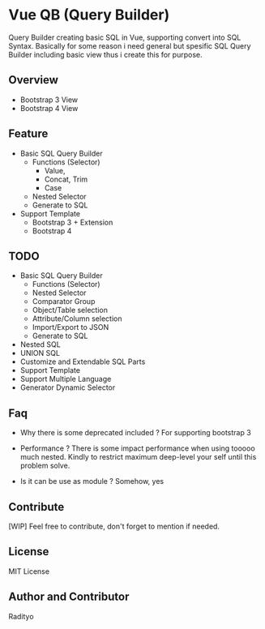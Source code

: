 # Vue QB (Query Builder)
Query Builder creating basic SQL in Vue, supporting convert into SQL Syntax. 
Basically for some reason i need general but spesific SQL Query Builder including basic view thus i create this for purpose.

## Overview
- Bootstrap 3 View
- Bootstrap 4 View

## Feature
- Basic SQL Query Builder
    - Functions (Selector)
        - Value,
        - Concat, Trim
        - Case
    - Nested Selector
    - Generate to SQL
- Support Template
    - Bootstrap 3 + Extension
    - Bootstrap 4 

## TODO
- Basic SQL Query Builder
    - Functions (Selector)
    - Nested Selector
    - Comparator Group
    - Object/Table selection
    - Attribute/Column selection
    - Import/Export to JSON
    - Generate to SQL
- Nested SQL
- UNION SQL
- Customize and Extendable SQL Parts
- Support Template
- Support Multiple Language
- Generator Dynamic Selector

## Faq
- Why there is some deprecated included ? 
For supporting bootstrap 3

- Performance ?
There is some impact performance when using tooooo much nested. Kindly to restrict maximum deep-level your self until this problem solve.

- Is it can be use as module ?
Somehow, yes

## Contribute
[WIP] Feel free to contribute, don't forget to mention if needed.

## License
MIT License

## Author and Contributor
Radityo
